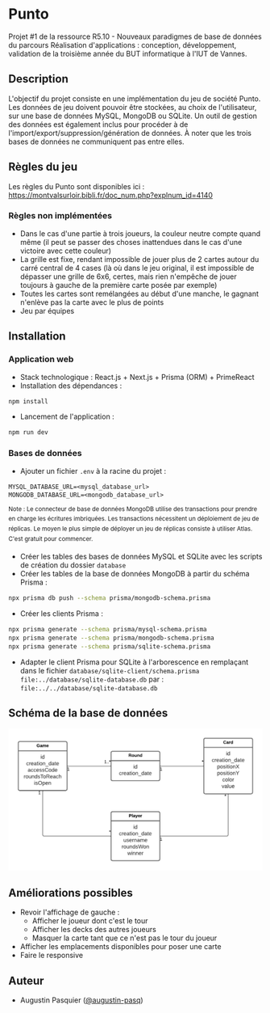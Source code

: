 # Punto
Projet #1 de la ressource R5.10 - Nouveaux paradigmes de base de données du parcours Réalisation d'applications : conception, développement, validation de la troisième année du BUT informatique à l'IUT de Vannes.

## Description
L'objectif du projet consiste en une implémentation du jeu de société Punto. Les données de jeu doivent pouvoir être stockées, au choix de l'utilisateur, sur une base de données MySQL, MongoDB ou SQLite.
Un outil de gestion des données est également inclus pour procéder à de l'import/export/suppression/génération de données.
À noter que les trois bases de données ne communiquent pas entre elles.

## Règles du jeu
Les règles du Punto sont disponibles ici : https://montvalsurloir.bibli.fr/doc_num.php?explnum_id=4140

### Règles non implémentées
- Dans le cas d'une partie à trois joueurs, la couleur neutre compte quand même (il peut se passer des choses inattendues dans le cas d'une victoire avec cette couleur)
- La grille est fixe, rendant impossible de jouer plus de 2 cartes autour du carré central de 4 cases (là où dans le jeu original, il est impossible de dépasser une grille de 6x6, certes, mais rien n'empêche de jouer toujours à gauche de la première carte posée par exemple)
- Toutes les cartes sont remélangées au début d'une manche, le gagnant n'enlève pas la carte avec le plus de points
- Jeu par équipes

## Installation

### Application web
- Stack technologique : React.js + Next.js + Prisma (ORM) + PrimeReact
- Installation des dépendances :
```bash
npm install
```
- Lancement de l'application :
```bash
npm run dev
```

### Bases de données
- Ajouter un fichier ``.env`` à la racine du projet :
```env
MYSQL_DATABASE_URL=<mysql_database_url>
MONGODB_DATABASE_URL=<mongodb_database_url>
```
<sup>Note : Le connecteur de base de données MongoDB utilise des transactions pour prendre en charge les écritures imbriquées. Les transactions nécessitent un déploiement de jeu de réplicas. Le moyen le plus simple de déployer un jeu de réplicas consiste à utiliser Atlas. C'est gratuit pour commencer.</sup>
- Créer les tables des bases de données MySQL et SQLite avec les scripts de création du dossier ``database``
- Créer les tables de la base de données MongoDB à partir du schéma Prisma :
```bash
npx prisma db push --schema prisma/mongodb-schema.prisma
```
- Créer les clients Prisma :
```bash
npx prisma generate --schema prisma/mysql-schema.prisma
npx prisma generate --schema prisma/mongodb-schema.prisma
npx prisma generate --schema prisma/sqlite-schema.prisma
```
- Adapter le client Prisma pour SQLite à l'arborescence en remplaçant dans le fichier ``database/sqlite-client/schema.prisma`` ``file:../database/sqlite-database.db`` par : ``file:../../database/sqlite-database.db``

## Schéma de la base de données
![schema.png](database%2Fschema.png)

## Améliorations possibles
- Revoir l'affichage de gauche :
    - Afficher le joueur dont c'est le tour
    - Afficher les decks des autres joueurs
    - Masquer la carte tant que ce n'est pas le tour du joueur
- Afficher les emplacements disponibles pour poser une carte
- Faire le responsive

## Auteur
- Augustin Pasquier ([@augustin-pasq](https://github.com/augustin-pasq))